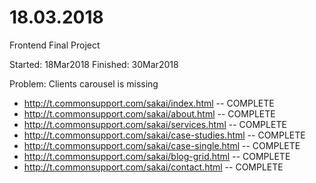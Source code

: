 # 18.03.2018

Frontend Final Project

Started: 18Mar2018
Finished: 30Mar2018

Problem: Clients carousel is missing

- http://t.commonsupport.com/sakai/index.html -- COMPLETE
- http://t.commonsupport.com/sakai/about.html -- COMPLETE
- http://t.commonsupport.com/sakai/services.html -- COMPLETE
- http://t.commonsupport.com/sakai/case-studies.html -- COMPLETE
- http://t.commonsupport.com/sakai/case-single.html -- COMPLETE
- http://t.commonsupport.com/sakai/blog-grid.html -- COMPLETE
- http://t.commonsupport.com/sakai/contact.html -- COMPLETE
